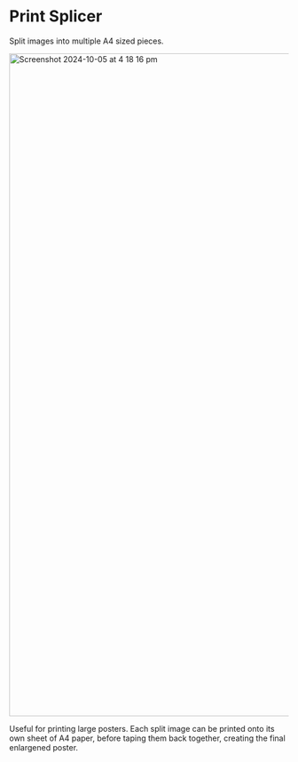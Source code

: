 # Print Splicer

Split images into multiple A4 sized pieces. 

<img width="1194" alt="Screenshot 2024-10-05 at 4 18 16 pm" src="https://github.com/user-attachments/assets/83762b2c-e337-42d5-9dea-54d988252479">

Useful for printing large posters. Each split image can be printed onto its own sheet of A4 paper, before taping them back together, creating the final enlargened poster.
